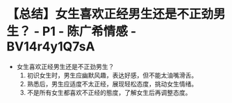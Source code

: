# 【总结】女生喜欢正经男生还是不正劲男生？ - P1 - 陈广希情感 - BV14r4y1Q7sA

-   女生喜欢正经男生还是不正劲男生？
    1.  初识女生时，男生应幽默风趣，表达好感，但不能太油嘴滑舌。
    2.  熟悉后，男生应适度不太正经，展现轻松态度，挑动女生情绪。
    3.  不是所有女生都喜欢不正经的態度，了解女生后再调整态度。